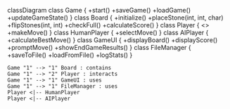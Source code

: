 classDiagram
    class Game {
        +start()
        +saveGame()
        +loadGame()
        +updateGameState()
    }
    class Board {
        +initialize()
        +placeStone(int, int, char)
        +flipStones(int, int)
        +checkFull()
        +calculateScore()
    }
    class Player {
        <<abstract>>
        +makeMove()
    }
    class HumanPlayer {
        +selectMove()
    }
    class AIPlayer {
        +calculateBestMove()
    }
    class GameUI {
        +displayBoard()
        +displayScore()
        +promptMove()
        +showEndGameResults()
    }
    class FileManager {
        +saveToFile()
        +loadFromFile()
        +logStats()
    }

    Game "1" --> "1" Board : contains
    Game "1" --> "2" Player : interacts
    Game "1" --> "1" GameUI : uses
    Game "1" --> "1" FileManager : uses
    Player <|-- HumanPlayer
    Player <|-- AIPlayer
